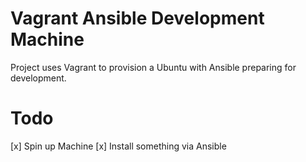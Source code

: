 Vagrant Ansible Development Machine
=====

Project uses Vagrant to provision a Ubuntu with Ansible preparing for development.

# Todo
[x] Spin up Machine
[x] Install something via Ansible
